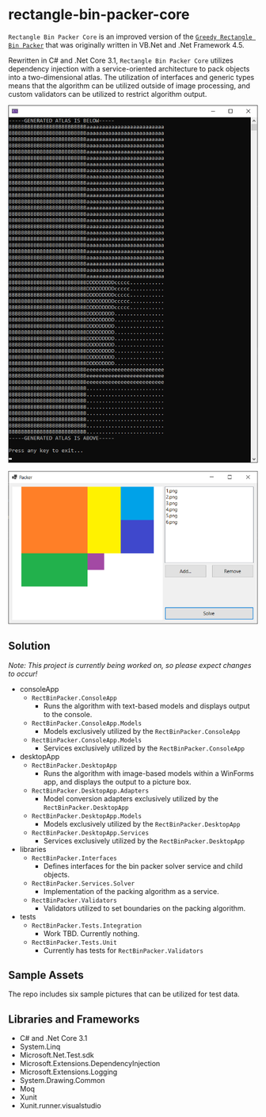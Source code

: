 # rectangle-bin-packer-core

`Rectangle Bin Packer Core` is an improved version of the [`Greedy Rectangle Bin Packer`](https://github.com/kernja/Greedy-Rectangle-Bin-Packer) that was originally written in VB.Net and .Net Framework 4.5.

Rewritten in C# and .Net Core 3.1, `Rectangle Bin Packer Core` utilizes dependency injection with a service-oriented architecture to pack objects into a two-dimensional atlas. The utilization of interfaces and generic types means that the algorithm can be utilized outside of image processing, and custom validators can be utilized to restrict algorithm output.

![Screenshot of the console project outputting a 50x50 character atlas](.docs/consoleAtlas.png)

![Screenshot of the desktop project outputting a 512x512 pixel atlas](.docs/desktopAtlas.png)

## Solution

*Note: This project is currently being worked on, so please expect changes to occur!* 

* consoleApp
    * `RectBinPacker.ConsoleApp`
        * Runs the algorithm with text-based models and displays output to the console.
    * `RectBinPacker.ConsoleApp.Models`
        * Models exclusively utilized by the `RectBinPacker.ConsoleApp`
    * `RectBinPacker.ConsoleApp.Models`
        * Services exclusively utilized by the `RectBinPacker.ConsoleApp`
* desktopApp
    * `RectBinPacker.DesktopApp`
        * Runs the algorithm with image-based models within a WinForms app, and displays the output to a picture box.
    * `RectBinPacker.DesktopApp.Adapters`
        * Model conversion adapters exclusively utilized by the `RectBinPacker.DesktopApp`
    * `RectBinPacker.DesktopApp.Models`
        * Models exclusively utilized by the `RectBinPacker.DesktopApp`
    * `RectBinPacker.DesktopApp.Services`
        * Services exclusively utilized by the `RectBinPacker.DesktopApp`
* libraries
    * `RectBinPacker.Interfaces`
        * Defines interfaces for the bin packer solver service and child objects.
    * `RectBinPacker.Services.Solver`
        * Implementation of the packing algorithm as a service.
    * `RectBinPacker.Validators`
        * Validators utilized to set boundaries on the packing algorithm.
* tests
    * `RectBinPacker.Tests.Integration`
        * Work TBD. Currently nothing.
    * `RectBinPacker.Tests.Unit`
        * Currently has tests for `RectBinPacker.Validators`     

## Sample Assets

The repo includes six sample pictures that can be utilized for test data.

## Libraries and Frameworks

* C# and .Net Core 3.1
* System.Linq
* Microsoft.Net.Test.sdk
* Microsoft.Extensions.DependencyInjection
* Microsoft.Extensions.Logging
* System.Drawing.Common
* Moq
* Xunit
* Xunit.runner.visualstudio
